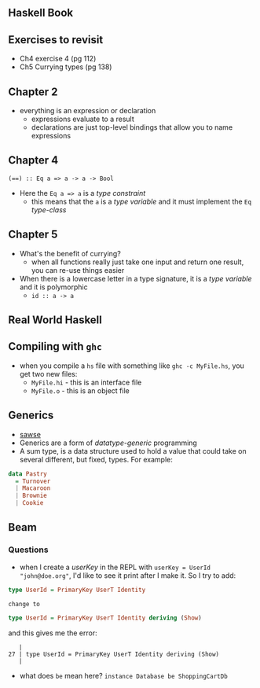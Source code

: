 Haskell Book
------------

## Exercises to revisit
* Ch4 exercise 4 (pg 112)
* Ch5 Currying types (pg 138)

## Chapter 2
* everything is an expression or declaration
  - expressions evaluate to a result
  - declarations are just top-level bindings that allow you to name expressions

## Chapter 4
`(==) :: Eq a => a -> a -> Bool`
* Here the `Eq a => a` is a *type constraint*
  - this means that the `a` is a *type variable* and it must implement the `Eq`
    *type-class*

## Chapter 5
* What's the benefit of currying?
  - when all functions really just take one input and return one result, you can
    re-use things easier
* When there is a lowercase letter in a type signature, it is a *type variable*
  and it is polymorphic
  - `id :: a -> a`

Real World Haskell
-----------------------
## Compiling with `ghc`
* when you compile a `hs` file with something like `ghc -c MyFile.hs`, you get
  two new files:
    - `MyFile.hi` - this is an interface file
    - `MyFile.o` - this is an object file

Generics
------------
* [sawse](http://www.stephendiehl.com/posts/generics.html)
* Generics are a form of *datatype-generic* programming
* A sum type, is a data structure used to hold a value that could take on several different, but fixed, types. For example:

```haskell
data Pastry
  = Turnover
  | Macaroon
  | Brownie
  | Cookie
```

Beam
----------
### Questions
* when I create a *userKey* in the REPL with `userKey = UserId "john@doe.org"`,
  I'd like to see it print after I make it. So I try to add:

```haskell
type UserId = PrimaryKey UserT Identity

change to

type UserId = PrimaryKey UserT Identity deriving (Show)
```

and this gives me the error:

```
   |
27 | type UserId = PrimaryKey UserT Identity deriving (Show)
   |
```

* what does `be` mean here? `instance Database be ShoppingCartDb`
